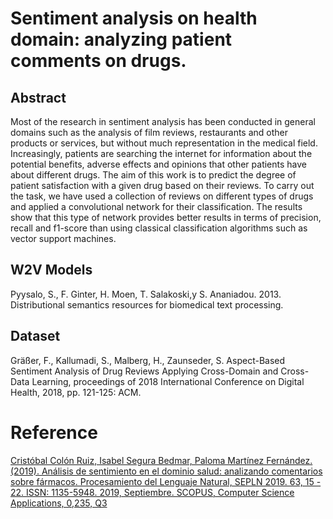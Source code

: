 # Sentiment analysis on health domain: analyzing patient comments on drugs.

## Abstract

Most of the research in sentiment analysis has been conducted in general domains such as the analysis of film reviews, restaurants and other products or services, but without much representation in the medical field. Increasingly, patients are searching the internet for information about the potential benefits, adverse effects and opinions that other patients have about different drugs. The aim of this work is to predict the degree of patient satisfaction with a given drug based on their reviews. To carry out the task, we have used a collection of reviews on different types of drugs and applied a convolutional network for their classification. The results show that this type of network provides better results in terms of precision, recall and f1-score than using classical classification algorithms such as vector support machines.

## W2V Models

Pyysalo, S., F. Ginter, H. Moen, T. Salakoski,y S. Ananiadou. 2013. Distributional semantics resources for biomedical text processing.

## Dataset 

Gräßer, F., Kallumadi, S., Malberg, H., Zaunseder, S. Aspect-Based Sentiment Analysis of Drug Reviews Applying Cross-Domain and Cross-Data Learning, proceedings of 2018 International Conference on Digital Health, 2018, pp. 121-125: ACM.

# Reference

[Cristóbal Colón Ruiz, Isabel Segura Bedmar, Paloma Martínez Fernández. (2019). Análisis de sentimiento en el dominio salud: analizando comentarios sobre fármacos. Procesamiento del Lenguaje Natural, SEPLN 2019. 63, 15 - 22. ISSN: 1135-5948. 2019, Septiembre. SCOPUS, Computer Science Applications, 0,235, Q3](http://journal.sepln.org/sepln/ojs/ojs/index.php/pln/article/view/6090)
